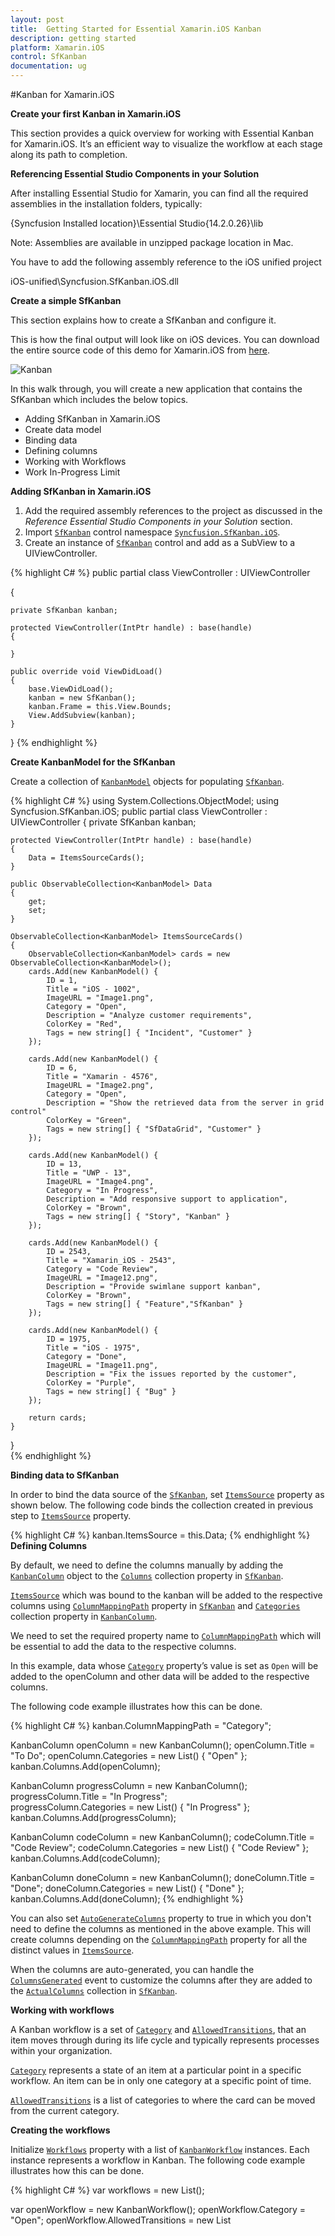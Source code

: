 ```yaml
---
layout: post
title:  Getting Started for Essential Xamarin.iOS Kanban
description: getting started
platform: Xamarin.iOS
control: SfKanban
documentation: ug
---
```


#<a id="KanbaniOS"></a>Kanban for Xamarin.iOS

**Create your first Kanban in Xamarin.iOS**

This section provides a quick overview for working with Essential Kanban for Xamarin.iOS. It’s an efficient way to visualize the workflow at each stage along its path to completion.

**Referencing Essential Studio Components in your Solution**

After installing Essential Studio for Xamarin, you can find all the required assemblies in the installation folders, typically:

{Syncfusion Installed location}\Essential Studio{14.2.0.26}\lib

Note: Assemblies are available in unzipped package location in Mac.

You have to add the following assembly reference to the iOS unified project

iOS-unified\Syncfusion.SfKanban.iOS.dll

**Create a simple SfKanban**

This section explains how to create a SfKanban and configure it. 

This is how the final output will look like on iOS devices. You can download the entire source code of this demo for Xamarin.iOS from [here](http://files2.syncfusion.com/Xamarin.iOS/Samples/Kanban_GettingStarted.zip).

![Kanban](kanban_images/kanban.png)

In this walk through, you will create a new application that contains the SfKanban which includes the below topics.

* Adding SfKanban in Xamarin.iOS
* Create data model
* Binding data
* Defining columns
* Working with Workflows
* Work In-Progress Limit

**Adding SfKanban in Xamarin.iOS**

1. Add the required assembly references to the project as discussed in the _Reference Essential Studio Components in your Solution_ section.
2. Import [`SfKanban`](https://help.syncfusion.com/cr/cref_files/xamarin-ios/sfkanban/Syncfusion.SfKanban.iOS~Syncfusion.SfKanban.iOS.SfKanban.html) control namespace [`Syncfusion.SfKanban.iOS`](https://help.syncfusion.com/cr/xamarin-ios/sfkanban).
3. Create an instance of [`SfKanban`](https://help.syncfusion.com/cr/cref_files/xamarin-ios/sfkanban/Syncfusion.SfKanban.iOS~Syncfusion.SfKanban.iOS.SfKanban.html) control and add as a SubView to a UIViewController.


{% highlight C# %}
public partial class ViewController : UIViewController

{

	private SfKanban kanban;

	protected ViewController(IntPtr handle) : base(handle)
	{
		
	}

	public override void ViewDidLoad()
	{		
		base.ViewDidLoad();	
		kanban = new SfKanban();	
		kanban.Frame = this.View.Bounds;	
		View.AddSubview(kanban); 	
	}

}
{% endhighlight %}

**Create KanbanModel for the SfKanban**

Create a collection of [`KanbanModel`](https://help.syncfusion.com/cr/cref_files/xamarin-ios/sfkanban/Syncfusion.SfKanban.iOS~Syncfusion.SfKanban.iOS.KanbanModel.html) objects for populating [`SfKanban`](https://help.syncfusion.com/cr/cref_files/xamarin-ios/sfkanban/Syncfusion.SfKanban.iOS~Syncfusion.SfKanban.iOS.SfKanban.html).

{% highlight C# %}
using System.Collections.ObjectModel;
using Syncfusion.SfKanban.iOS; 
public partial class ViewController : UIViewController
{
    private SfKanban kanban;
		
	protected ViewController(IntPtr handle) : base(handle)
	{
		Data = ItemsSourceCards();
	}

	public ObservableCollection<KanbanModel> Data
	{
		get;
		set;
	}
	
	ObservableCollection<KanbanModel> ItemsSourceCards()
	{
		ObservableCollection<KanbanModel> cards = new ObservableCollection<KanbanModel>();
		cards.Add(new KanbanModel() { 
			ID = 1, 
			Title = "iOS - 1002", 
			ImageURL = "Image1.png", 
			Category = "Open", 
			Description = "Analyze customer requirements", 
			ColorKey = "Red",
			Tags = new string[] { "Incident", "Customer" }
		});
		
		cards.Add(new KanbanModel() { 
			ID = 6, 
			Title = "Xamarin - 4576", 
			ImageURL = "Image2.png", 
			Category = "Open",
			Description = "Show the retrieved data from the server in grid control" 
			ColorKey = "Green", 
			Tags = new string[] { "SfDataGrid", "Customer" }
		});
		
		cards.Add(new KanbanModel() { 
			ID = 13, 
			Title = "UWP - 13", 
			ImageURL = "Image4.png", 
			Category = "In Progress", 
			Description = "Add responsive support to application", 
			ColorKey = "Brown", 
			Tags = new string[] { "Story", "Kanban" } 
		});  
		
		cards.Add(new KanbanModel() { 
			ID = 2543, 
			Title = "Xamarin_iOS - 2543", 
			Category = "Code Review", 
			ImageURL = "Image12.png", 
			Description = "Provide swimlane support kanban", 
			ColorKey = "Brown", 
			Tags = new string[] { "Feature","SfKanban" } 
		});
		  
		cards.Add(new KanbanModel() { 
			ID = 1975, 
			Title = "iOS - 1975", 
			Category = "Done", 
			ImageURL = "Image11.png", 
			Description = "Fix the issues reported by the customer", 
			ColorKey = "Purple", 
			Tags = new string[] { "Bug" } 
		});   
		
		return cards; 
	} 
}     
{% endhighlight %}

**Binding data to SfKanban**

In order to bind the data source of the [`SfKanban`](https://help.syncfusion.com/cr/cref_files/xamarin-ios/sfkanban/Syncfusion.SfKanban.iOS~Syncfusion.SfKanban.iOS.SfKanban.html), set [`ItemsSource`](https://help.syncfusion.com/cr/cref_files/xamarin-ios/sfkanban/Syncfusion.SfKanban.iOS~Syncfusion.SfKanban.iOS.SfKanban~ItemsSource.html) property as shown below. The following code binds the collection created in previous step to [`ItemsSource`](https://help.syncfusion.com/cr/cref_files/xamarin-ios/sfkanban/Syncfusion.SfKanban.iOS~Syncfusion.SfKanban.iOS.SfKanban~ItemsSource.html) property.

{% highlight C# %}
kanban.ItemsSource = this.Data;
{% endhighlight %}
**Defining Columns**

By default, we need to define the columns manually by adding the [`KanbanColumn`](https://help.syncfusion.com/cr/cref_files/xamarin-ios/sfkanban/Syncfusion.SfKanban.iOS~Syncfusion.SfKanban.iOS.KanbanColumn.html) object to the [`Columns`](https://help.syncfusion.com/cr/cref_files/xamarin-ios/sfkanban/Syncfusion.SfKanban.iOS~Syncfusion.SfKanban.iOS.SfKanban~Columns.html) collection property in [`SfKanban`](https://help.syncfusion.com/cr/cref_files/xamarin-ios/sfkanban/Syncfusion.SfKanban.iOS~Syncfusion.SfKanban.iOS.SfKanban.html). 

[`ItemsSource`](https://help.syncfusion.com/cr/cref_files/xamarin-ios/sfkanban/Syncfusion.SfKanban.iOS~Syncfusion.SfKanban.iOS.SfKanban~ItemsSource.html) which was bound to the kanban will be added to the respective columns using [`ColumnMappingPath`](https://help.syncfusion.com/cr/cref_files/xamarin-ios/sfkanban/Syncfusion.SfKanban.iOS~Syncfusion.SfKanban.iOS.SfKanban~ColumnMappingPath.html) property in [`SfKanban`](https://help.syncfusion.com/cr/cref_files/xamarin-ios/sfkanban/Syncfusion.SfKanban.iOS~Syncfusion.SfKanban.iOS.SfKanban.html) and [`Categories`](https://help.syncfusion.com/cr/cref_files/xamarin-ios/sfkanban/Syncfusion.SfKanban.iOS~Syncfusion.SfKanban.iOS.KanbanColumn~Categories.html) collection property in [`KanbanColumn`](https://help.syncfusion.com/cr/cref_files/xamarin-ios/sfkanban/Syncfusion.SfKanban.iOS~Syncfusion.SfKanban.iOS.KanbanColumn.html).

We need to set the required property name to [`ColumnMappingPath`](https://help.syncfusion.com/cr/cref_files/xamarin-ios/sfkanban/Syncfusion.SfKanban.iOS~Syncfusion.SfKanban.iOS.SfKanban~ColumnMappingPath.html) which will be essential to add the data to the respective columns.

In this example, data whose [`Category`](https://help.syncfusion.com/cr/cref_files/xamarin-ios/sfkanban/Syncfusion.SfKanban.iOS~Syncfusion.SfKanban.iOS.KanbanModel~Category.html) property’s value is set as `Open` will be added to the openColumn and other data will be added to the respective columns.

The following code example illustrates how this can be done.

{% highlight C# %}
kanban.ColumnMappingPath = "Category"; 
 
KanbanColumn openColumn = new KanbanColumn();
openColumn.Title = "To Do"; 
openColumn.Categories = new List<object>() { "Open" };
kanban.Columns.Add(openColumn);  

KanbanColumn progressColumn = new KanbanColumn();
progressColumn.Title = "In Progress";  
progressColumn.Categories = new List<object>() { "In Progress" }; 
kanban.Columns.Add(progressColumn);  
 
KanbanColumn codeColumn = new KanbanColumn(); 
codeColumn.Title = "Code Review"; 
codeColumn.Categories = new List<object>() { "Code Review" };  
kanban.Columns.Add(codeColumn);  

KanbanColumn doneColumn = new KanbanColumn(); 
doneColumn.Title = "Done"; 
doneColumn.Categories = new List<object>() { "Done" };  
kanban.Columns.Add(doneColumn); 
{% endhighlight %}

You can also set [`AutoGenerateColumns`](https://help.syncfusion.com/cr/cref_files/xamarin-ios/sfkanban/Syncfusion.SfKanban.iOS~Syncfusion.SfKanban.iOS.SfKanban~AutoGenerateColumns.html) property to true in which you don't need to define the columns as mentioned in the above example.  This will create columns depending on the [`ColumnMappingPath`](https://help.syncfusion.com/cr/cref_files/xamarin-ios/sfkanban/Syncfusion.SfKanban.iOS~Syncfusion.SfKanban.iOS.SfKanban~ColumnMappingPath.html) property for all the distinct values in [`ItemsSource`](https://help.syncfusion.com/cr/cref_files/xamarin-ios/sfkanban/Syncfusion.SfKanban.iOS~Syncfusion.SfKanban.iOS.SfKanban~ItemsSource.html).

When the columns are auto-generated, you can handle the [`ColumnsGenerated`](https://help.syncfusion.com/cr/cref_files/xamarin-ios/sfkanban/Syncfusion.SfKanban.iOS~Syncfusion.SfKanban.iOS.SfKanban~ColumnsGenerated_EV.html) event to customize the columns after they are added to the [`ActualColumns`](https://help.syncfusion.com/cr/cref_files/xamarin-ios/sfkanban/Syncfusion.SfKanban.iOS~Syncfusion.SfKanban.iOS.SfKanban~ActualColumns.html) collection in [`SfKanban`](https://help.syncfusion.com/cr/cref_files/xamarin-ios/sfkanban/Syncfusion.SfKanban.iOS~Syncfusion.SfKanban.iOS.SfKanban.html).

**Working with workflows**

A Kanban workflow is a set of [`Category`](https://help.syncfusion.com/cr/cref_files/xamarin-ios/sfkanban/Syncfusion.SfKanban.iOS~Syncfusion.SfKanban.iOS.KanbanWorkflow~Category.html) and  [`AllowedTransitions`](https://help.syncfusion.com/cr/cref_files/xamarin-ios/sfkanban/Syncfusion.SfKanban.iOS~Syncfusion.SfKanban.iOS.KanbanWorkflow~AllowedTransitions.html), that an item moves through during its life cycle and typically represents processes within your organization.

[`Category`](https://help.syncfusion.com/cr/cref_files/xamarin-ios/sfkanban/Syncfusion.SfKanban.iOS~Syncfusion.SfKanban.iOS.KanbanWorkflow~Category.html) represents a state of an item at a particular point in a specific workflow. An item can be in only one category at a specific point of time.

[`AllowedTransitions`](https://help.syncfusion.com/cr/cref_files/xamarin-ios/sfkanban/Syncfusion.SfKanban.iOS~Syncfusion.SfKanban.iOS.KanbanWorkflow~AllowedTransitions.html) is a list of categories to where the card can be moved from the current category. 

**Creating the workflows**

Initialize [`Workflows`](https://help.syncfusion.com/cr/cref_files/xamarin-ios/sfkanban/Syncfusion.SfKanban.iOS~Syncfusion.SfKanban.iOS.SfKanban~Workflows.html) property with a list of [`KanbanWorkflow`](https://help.syncfusion.com/cr/cref_files/xamarin-ios/sfkanban/Syncfusion.SfKanban.iOS~Syncfusion.SfKanban.iOS.KanbanWorkflow.html) instances. Each instance represents a workflow in Kanban. The following code example illustrates how this can be done.

{% highlight C# %}
var workflows = new List<KanbanWorkflow>();

var openWorkflow = new KanbanWorkflow();
openWorkflow.Category = "Open"; 
openWorkflow.AllowedTransitions = new List<object> { "In Progress" };  

var progressWorkflow = new KanbanWorkflow(); 
progressWorkflow.Category = "In Progress"; 
progressWorkflow.AllowedTransitions = new List<object> { "Open", "Code Review", "Closed-No Code Changes" };  

workflows.Add(openWorkflow); 
workflows.Add(progressWorkflow);    

kanban.Workflows = workflows;  
{% endhighlight %}

**Work In-Progress Limit**

In column, you can set minimum and maximum items limit by using the [`MinimumLimit`](https://help.syncfusion.com/cr/cref_files/xamarin-ios/sfkanban/Syncfusion.SfKanban.iOS~Syncfusion.SfKanban.iOS.KanbanColumn~MinimumLimit.html) and [`MaximumLimit`](https://help.syncfusion.com/cr/cref_files/xamarin-ios/sfkanban/Syncfusion.SfKanban.iOS~Syncfusion.SfKanban.iOS.KanbanColumn~MaximumLimit.html) properties. However, this will not restrict moving the items from one column to another column. But the violation of the limit can be indicated by changing the color of the error bar. 

{% highlight C# %}
openColumn.MinimumLimit = 5; 
openColumn.MaximumLimit = 10;   
{% endhighlight %}

Following properties are used to customize its appearance.

* Color – used to change the default color of the error bar
* MaxValidationColor – used to change the maximum validation color of the error bar
* MinValidationColor – used to change the minimum validation color of the error bar
* Height – used to change the height of the error bar

{% highlight C# %}
openColumn.ErrorBarSettings.Color = UIColor.Green; 
openColumn.ErrorBarSettings.MinValidationColor = UIColor.Orange; 
openColumn.ErrorBarSettings.MaxValidationColor = UIColor.Red; 
openColumn.ErrorBarSettings.Height = 4;    
{% endhighlight %}